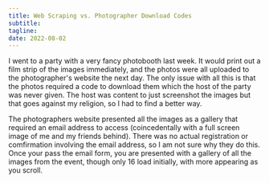 ```yaml
---
title: Web Scraping vs. Photographer Download Codes
subtitle:
tagline:
date: 2022-08-02
---
```


I went to a party with a very fancy photobooth last week. It would print out a film strip of the images immediately, and the photos were all uploaded to the photographer's website the next day. The only issue with all this is that the photos required a code to download them which the host of the party was never given. The host was content to just screenshot the images but that goes against my religion, so I had to find a better way.

The photographers website presented all the images as a gallery that required an email address to access (coincedentally with a full screen image of me and my friends behind). There was no actual registration or comfirmation involving the email address, so I am not sure why they do this. Once your pass the email form, you are presented with a gallery of all the images from the event, though only 16 load initially, with more appearing as you scroll.
